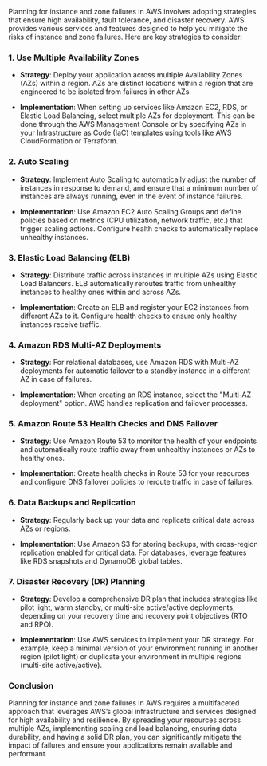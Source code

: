 Planning for instance and zone failures in AWS involves adopting strategies that ensure high availability, fault tolerance, and disaster recovery. AWS provides various services and features designed to help you mitigate the risks of instance and zone failures. Here are key strategies to consider:

### 1. **Use Multiple Availability Zones**

- **Strategy**: Deploy your application across multiple Availability Zones (AZs) within a region. AZs are distinct locations within a region that are engineered to be isolated from failures in other AZs.
  
- **Implementation**: When setting up services like Amazon EC2, RDS, or Elastic Load Balancing, select multiple AZs for deployment. This can be done through the AWS Management Console or by specifying AZs in your Infrastructure as Code (IaC) templates using tools like AWS CloudFormation or Terraform.

### 2. **Auto Scaling**

- **Strategy**: Implement Auto Scaling to automatically adjust the number of instances in response to demand, and ensure that a minimum number of instances are always running, even in the event of instance failures.
  
- **Implementation**: Use Amazon EC2 Auto Scaling Groups and define policies based on metrics (CPU utilization, network traffic, etc.) that trigger scaling actions. Configure health checks to automatically replace unhealthy instances.

### 3. **Elastic Load Balancing (ELB)**

- **Strategy**: Distribute traffic across instances in multiple AZs using Elastic Load Balancers. ELB automatically reroutes traffic from unhealthy instances to healthy ones within and across AZs.
  
- **Implementation**: Create an ELB and register your EC2 instances from different AZs to it. Configure health checks to ensure only healthy instances receive traffic.

### 4. **Amazon RDS Multi-AZ Deployments**

- **Strategy**: For relational databases, use Amazon RDS with Multi-AZ deployments for automatic failover to a standby instance in a different AZ in case of failures.
  
- **Implementation**: When creating an RDS instance, select the "Multi-AZ deployment" option. AWS handles replication and failover processes.

### 5. **Amazon Route 53 Health Checks and DNS Failover**

- **Strategy**: Use Amazon Route 53 to monitor the health of your endpoints and automatically route traffic away from unhealthy instances or AZs to healthy ones.
  
- **Implementation**: Create health checks in Route 53 for your resources and configure DNS failover policies to reroute traffic in case of failures.

### 6. **Data Backups and Replication**

- **Strategy**: Regularly back up your data and replicate critical data across AZs or regions.
  
- **Implementation**: Use Amazon S3 for storing backups, with cross-region replication enabled for critical data. For databases, leverage features like RDS snapshots and DynamoDB global tables.

### 7. **Disaster Recovery (DR) Planning**

- **Strategy**: Develop a comprehensive DR plan that includes strategies like pilot light, warm standby, or multi-site active/active deployments, depending on your recovery time and recovery point objectives (RTO and RPO).
  
- **Implementation**: Use AWS services to implement your DR strategy. For example, keep a minimal version of your environment running in another region (pilot light) or duplicate your environment in multiple regions (multi-site active/active).

### Conclusion

Planning for instance and zone failures in AWS requires a multifaceted approach that leverages AWS’s global infrastructure and services designed for high availability and resilience. By spreading your resources across multiple AZs, implementing scaling and load balancing, ensuring data durability, and having a solid DR plan, you can significantly mitigate the impact of failures and ensure your applications remain available and performant.
